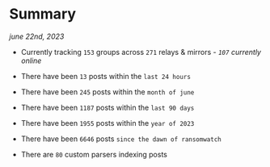 
# Summary
_june 22nd, 2023_

- Currently tracking `153` groups across `271` relays & mirrors - _`107` currently online_

- There have been `13` posts within the `last 24 hours`

- There have been `245` posts within the `month of june`

- There have been `1187` posts within the `last 90 days`

- There have been `1955` posts within the `year of 2023`

- There have been `6646` posts `since the dawn of ransomwatch`

- There are `80` custom parsers indexing posts
